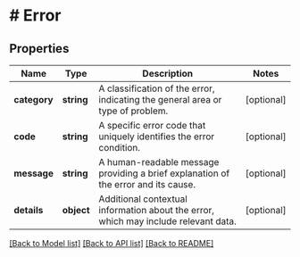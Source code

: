 # # Error

## Properties

| Name        | Type          | Description   | Notes         |
|------------ | ------------- | ------------- | ------------- |
| **category** | **string** | A classification of the error, indicating the general area or type of problem. | [optional] |
| **code** | **string** | A specific error code that uniquely identifies the error condition. | [optional] |
| **message** | **string** | A human-readable message providing a brief explanation of the error and its cause. | [optional] |
| **details** | **object** | Additional contextual information about the error, which may include relevant data. | [optional] |

[[Back to Model list]](../../README.md#models)
[[Back to API list]](../../README.md#api-endpoints)
[[Back to README]](../../README.md)
